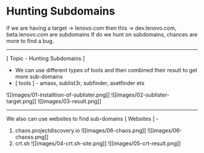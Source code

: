 # Hunting Subdomains
if we are having a target
-> lenovo.com
then this -> dev.lenovo.com, beta.lenovo.com are subdomains
If do we hunt on subdomains, chances are more to find a bug.

---
[ Topic - Hunting Subdomains ]

- We can use different types of tools and then combined their result to get more sub-domains
- [ tools ] - amass, sublist3r, subfinder, asetfinder etx
 
![[images/01-installtion-of-sublister.png]]
![[images/02-sublister-target.png]]
![[images/03-result.png]]

---
We also can use websites to find sub-domains
[ Websites ] -
1. chaos.projectdiscovery.io
![[images/06-chaos.png]]
![[images/06-chaoss.png]]
2. crt.sh
![[images/04-crt.sh-site.png]]
![[images/05-crt-result.png]]
